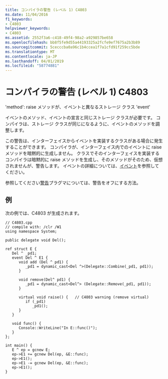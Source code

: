 ```yaml
---
title: コンパイラの警告 (レベル 1) C4803
ms.date: 11/04/2016
f1_keywords:
- C4803
helpviewer_keywords:
- C4803
ms.assetid: 2552f3a6-c418-49f4-98a2-a929857be658
ms.openlocfilehash: bb8f5fe9d55a44193325a2fcfe9ef7675a2b3b89
ms.sourcegitcommit: 5cecccba0a96c1b4ccea1f7a1cfd91f259cc5bde
ms.translationtype: MT
ms.contentlocale: ja-JP
ms.lasthandoff: 04/01/2019
ms.locfileid: "58774881"
---
```

# <a name="compiler-warning-level-1-c4803"></a>コンパイラの警告 (レベル 1) C4803

'method': raise メソッドが、イベントと異なるストレージ クラス 'event'

イベントのメソッド、イベントの宣言と同じストレージ クラスが必要です。 コンパイラは、ストレージ クラスが同じになるように、イベントのメソッドを調整します。

この警告は、インターフェイスからイベントを実装するクラスがある場合に発生することができます。 コンパイラが、インターフェイス内でのイベントに raise メソッドを暗黙的に生成しません。 クラスでそのインターフェイスを実装するコンパイラは暗黙的に raise メソッドを生成し、そのメソッドがそのため、仮想されませんが、警告します。 イベントの詳細については、[イベント](../../extensions/event-cpp-component-extensions.md)を参照してください。

参照してください[警告](../../preprocessor/warning.md)プラグマについては、警告をオフにする方法。

## <a name="example"></a>例

次の例では、C4803 が生成されます。

```
// C4803.cpp
// compile with: /clr /W1
using namespace System;

public delegate void Del();

ref struct E {
   Del ^ _pd1;
   event Del ^ E1 {
      void add (Del ^ pd1) {
         _pd1 = dynamic_cast<Del ^>(Delegate::Combine(_pd1, pd1));
      }

      void remove(Del^ pd1) {
         _pd1 = dynamic_cast<Del^> (Delegate::Remove(_pd1, pd1));
      }

      virtual void raise() {   // C4803 warning (remove virtual)
         if (_pd1)
            _pd1();
      }
   }

   void func() {
      Console::WriteLine("In E::func()");
   }
};

int main() {
   E ^ ep = gcnew E;
   ep->E1 += gcnew Del(ep, &E::func);
   ep->E1();
   ep->E1 -= gcnew Del(ep, &E::func);
   ep->E1();
}
```
